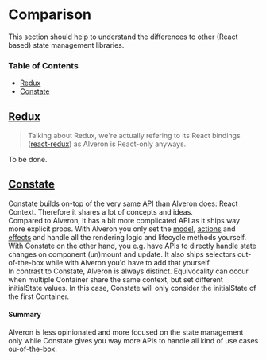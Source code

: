 # Comparison

This section should help to understand the differences to other (React based) state management libraries.

### Table of Contents
* [Redux](#redux)
* [Constate](#constate)

## [Redux](https://github.com/reduxjs/redux)

> Talking about Redux, we're actually refering to its React bindings ([react-redux](https://github.com/reduxjs/react-redux)) as Alveron is React-only anyways.

To be done.


## [Constate](https://github.com/diegohaz/constate)
Constate builds on-top of the very same API than Alveron does: React Context. Therefore it shares a lot of concepts and ideas.<br>
Compared to Alveron, it has a bit more complicated API as it ships way more explicit props. With Alveron you only set the [model](../concepts/Model.md), [actions](../concepts/Actions.md) and [effects](../concepts/Effects.md) and handle all the rendering logic and lifecycle methods yourself.<br>
With Constate on the other hand, you e.g. have APIs to directly handle state changes on component (un)mount and update. It also ships selectors out-of-the-box while with Alveron you'd have to add that yourself.<br>
In contrast to Constate, Alveron is always distinct. Equivocality can occur when multiple Container share the same context, but set different initialState values. In this case, Constate will only consider the initialState of the first Container.<br>

#### Summary
Alveron is less opinionated and more focused on the state management only while Constate gives you way more APIs to handle all kind of use cases ou-of-the-box.